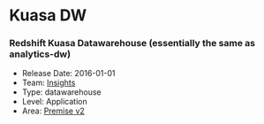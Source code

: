 # Kuasa DW
### Redshift Kuasa Datawarehouse (essentially the same as analytics-dw)
* Release Date: 2016-01-01
* Team: [Insights](../teams/insights.md)
* Type: datawarehouse
* Level: Application
* Area: [Premise v2](areas/v2.png)
